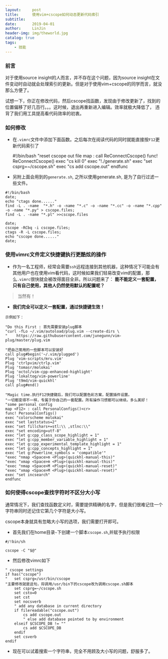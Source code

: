 ```yaml
---
layout:     post
title:      使用vim+cscope如何动态更新代码索引
subtitle:   
date:       2019-04-01
author:     LinJin
header-img: img/theworld.jpg
catalog: true
tags:                            
    - 技能
---
```


### 前言

对于使用source insight的人而言，并不存在这个问题，因为source insight在文件变动时自动就会处理索引的更新。但是对于使用vim+cscope的同学而言，就没那么方便了。

试想一下，你正在修改代码，然后cscope找函数，发现由于修改更新了，找到的位置偏移了好几百行。。。这时候，退出再重新进入编辑。效率就极大降低了，
违背了我们用工具提高看代码效率的初衷。


### 如何修改

- 在`.vimrc`文件中添加下面函数。之后每次在阅读代码的同时就能直接按`F12`更新代码索引了

    #!/bin/bash
    "reset cscope out file
    map <F12> : call ReConnectCscope()<cr>
    func! ReConnectCscope()
    exec "cs kill 0"
    exec "!./generate.sh"
    exec "set csprg=~/cscope.sh"
    exec "cs add cscope.out"
    endfunc


- 另附上面会用到的`generate.sh`, 之所以使用generate.sh, 是为了自行过滤一些文件。

```shell
#!/bin/bash
date;
echo "ctags done......"
find -L . -name  "*.h" -o -name "*.c" -o -name "*.cc" -o -name "*.cpp" -o -name "*.py" > cscope.files;
find -L . -name "*.pl" >>cscope.files

date;
cscope -RCbq -i cscope.files;
ctags -R -L cscope.files;
echo "cscope done......"
date;

```

### 使用vimrc文件定义快捷键执行更酷炫的操作

- 作为一名工程师，经常会需要`ssh`远程连接到其他机器，这种情况下可能会有其他用户也在使用vim看代码，这时候如果我们轻易改变vim的配置，那么`.vimrc`很快就会被改得面目全非。所以问题来了： **能不能定义一套配置，只有自己使用，其他人仍然使用默认的配置呢？**

> 当然有！

- **我们完全可以定义一套配置，通过快捷键生效！**

```vimrc
示例如下：

"Do this First : 首先需要安装plug脚本
"curl -fLo ~/.vim/autoload/plug.vim --create-dirs \
"    https://raw.githubusercontent.com/junegunn/vim-plug/master/plug.vim

"把自己常用的一些脚本可以安装好
call plug#begin('~/.vim/plugged')
Plug 'vim-scripts/mru.vim'
Plug 'ctrlpvim/ctrlp.vim'
Plug 'tomasr/molokai'
Plug 'octol/vim-cpp-enhanced-highlight'
Plug 'lokaltog/vim-powerline'
Plug 't9md/vim-quickhl'
call plug#end()

"Magic time.执行F12快捷键后，我们可以配置色彩方案，配置插件设置。
"一切都变得不一样，专属于你自己的一套配置。所有操作习惯都可以继续。多么美好！
"some personal config
map <F12> : call PersonalConfigs()<cr>
func! PersonalConfigs()
exec "colorscheme molokai"
exec "set laststatus=2"
exec "set fillchars+=stl:\\ ,stlnc:\\"
exec "set encoding=utf-8"
exec "let g:cpp_class_scope_highlight = 1"
exec "let g:cpp_member_variable_highlight = 1"
exec "let g:cpp_experimental_template_highlight = 1"
exec "let g:cpp_concepts_highlight = 1"
exec "let g:Powerline_symbols = 'compatible'"
"exec "nmap <Space>m <Plug>(quickhl-manual-this)"
"exec "xmap <Space>m <Plug>(quickhl-manual-this)"
"exec "nmap <Space>M <Plug>(quickhl-manual-reset)"
"exec "xmap <Space>M <Plug>(quickhl-manual-reset)"
exec "set incsearch"
endfunc
```


### 如何使得cscope查找字符时不区分大小写

通常情况下，我们查找函数定义时，需要提供精确的名字，但是我们很难记住一个字符串同时还记住它第几个字符是大小写。

cscope本身就具有忽略大小写的选项，我们需要打开即可。

- 首先我们在home目录`~`下创建一个脚本`cscope.sh`,并赋予执行权限

```
#/!bin/sh

cscope -C "$@"
```

- 然后修改vimrc如下

```vimrc
" cscope settings
if has("cscope")
"   set csprg=/usr/bin/cscope
"主要修改就是这句，将调用/usr/bin下的cscope改为调用cscope.sh脚本
    set csprg=~/cscope.sh
    set csto=0
    set cst
    set nocsverb
    " add any database in current directory
    if filereadable("cscope.out")
        cs add cscope.out
        " else add database pointed to by environment
    elseif $CSCOPE_DB != ""
        cs add $CSCOPE_DB
    endif
    set csverb
endif

```

- 现在可以试着搜索一个字符串，完全不用顾及大小写的问题，舒服多了。
